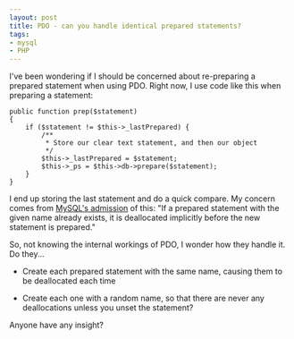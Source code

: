 ```yaml
---
layout: post
title: PDO - can you handle identical prepared statements?
tags:
- mysql
- PHP
---
```


I've been wondering if I should be concerned about re-preparing a prepared statement when using PDO.  Right now, I use code like this when preparing a statement:

```php?start_inline=1
public function prep($statement)
{
    if ($statement != $this->_lastPrepared) {
        /**
         * Store our clear text statement, and then our object
         */
        $this->_lastPrepared = $statement;
        $this->_ps = $this->db->prepare($statement);
    }
}
```

I end up storing the last statement and do a quick compare.  My concern comes from [MySQL's admission](http://dev.mysql.com/doc/refman/5.0/en/sql-syntax-prepared-statements.html) of this:
"If a prepared statement with the given name already exists, it is deallocated implicitly before the new statement is prepared."

So, not knowing the internal workings of PDO, I wonder how they handle it.  Do they...
	
  * Create each prepared statement with the same name, causing them to be deallocated each time
	
  * Create each one with a random name, so that there are never any deallocations unless you unset the statement?

Anyone have any insight?
